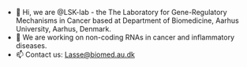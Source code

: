 - 👋 Hi, we are @LSK-lab - the The Laboratory for Gene-Regulatory Mechanisms in Cancer based at Department of Biomedicine, Aarhus University, Aarhus, Denmark. 
- 👀 We are working on non-coding RNAs in cancer and inflammatory diseases. 
- 📫 Contact us: Lasse@biomed.au.dk 

<!---
LSK-lab/LSK-lab is a ✨ special ✨ repository because its `README.md` (this file) appears on your GitHub profile.
You can click the Preview link to take a look at your changes.
--->
